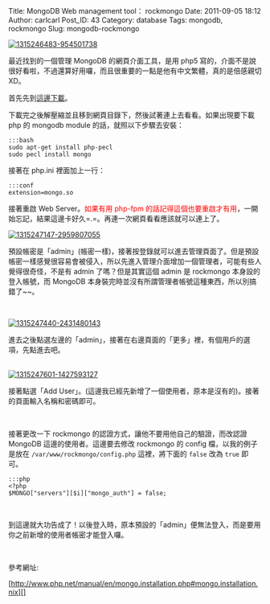 Title: MongoDB Web management tool： rockmongo
Date: 2011-09-05 18:12
Author: carlcarl
Post_ID: 43
Category: database
Tags: mongodb, rockmongo
Slug: mongodb-rockmongo

[![1315246483-954501738][]][1315246483-954501738]

最近找到的一個管理 MongoDB 的網頁介面工具，是用 php5
寫的，介面不是說很好看啦，不過還算好用囉，而且很重要的一點是他有中文繁體，真的是倍感親切XD。

<!--more-->

首先先到[這邊下載][]。

下載完之後解壓縮並且移到網頁目錄下，然後試著連上去看看。如果出現要下載
php 的 mongodb module 的話，就照以下步驟去安裝：

	:::bash
	sudo apt-get install php-pecl
	sudo pecl install mongo


接著在 php.ini 裡面加上一行：

	:::conf
	extension=mongo.so


接著重啟 Web Server。<span style="color: #ff0000;">如果有用 php-fpm
的話記得這個也要重啟才有用</span>，一開始忘記，結果這邊卡好久=.=。再連一次網頁看看應該就可以連上了。

[![1315247147-2959807055][]][1315247147-2959807055]

預設帳密是「admin」(帳密一樣)，接著按登錄就可以進去管理頁面了。但是預設帳密一樣感覺很容易會被侵入，所以先進入管理介面增加一個管理者，可能有些人覺得很奇怪，不是有
admin 了嗎？但是其實這個 admin 是 rockmongo 本身設的登入帳號，而 MongoDB
本身裝完時並沒有所謂管理者帳號這種東西，所以別搞錯了~~。

 

[![1315247440-2431480143][]][1315247440-2431480143]

進去之後點選左邊的「admin」，接著在右邊頁面的「更多」裡，有個用戶的選項，先點進去吧。

   
[![1315247601-1427593127][]][1315247601-1427593127]

接著點選「Add User」。(這邊我已經先新增了一個使用者，原本是沒有的)。接著的頁面輸入名稱和密碼即可。

 

接著更改一下 rockmongo 的認證方式，讓他不要用他自己的驗證，而改認證
MongoDB 這邊的使用者。這邊要去修改 rockmongo 的 config
檔，以我的例子是放在 `/var/www/rockmongo/config.php` 這裡，將下面的 `false` 改為 `true` 即可。

	:::php
	<?php
	$MONGO["servers"][$i]["mongo_auth"] = false;

 

到這邊就大功告成了！以後登入時，原本預設的「admin」便無法登入，而是要用你之前新增的使用者帳密才能登入囉。

 

參考網址:  

[http://www.php.net/manual/en/mongo.installation.php#mongo.installation.nix][]

  [1315246483-954501738]: http://i.imgur.com/BtTNDdsl.png
  [這邊下載]: http://code.google.com/p/rock-php/downloads/list
  [1315247147-2959807055]: http://i.imgur.com/epxeSLs.png
  [1315247440-2431480143]: http://i.imgur.com/kSM5gdil.png
  [1315247601-1427593127]: http://i.imgur.com/sGefpoV.png
  [http://www.php.net/manual/en/mongo.installation.php#mongo.installation.nix]: http://www.php.net/manual/en/mongo.installation.php#mongo.installation.nix
